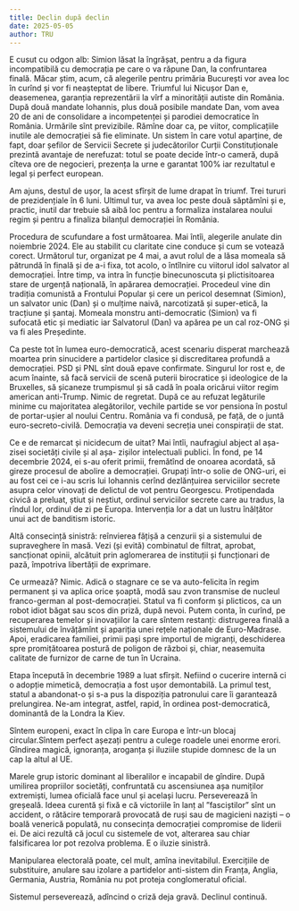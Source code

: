 ```yaml
---
title: Declin după declin
date: 2025-05-05
author: TRU
---
```

E cusut cu odgon alb: Simion lăsat la îngrășat, pentru a da figura incompatibilă cu democrația pe care o va răpune Dan, la confruntarea finală. Măcar știm, acum, că alegerile pentru primăria București vor avea loc în curînd și vor fi neașteptat de libere. Triumful lui Nicușor Dan e, deasemenea, garanția reprezentării la vîrf a minorității autiste din România. După două mandate Iohannis, plus două posibile mandate Dan, vom avea 20 de ani de consolidare a  incompetenței și parodiei democratice în România. Urmările sînt previzibile. Rămîne doar ca, pe viitor, complicațiile inutile ale democrației să fie eliminate. Un sistem în care votul aparține, de fapt, doar șefilor de Servicii Secrete și judecătorilor Curții Constituționale prezintă avantaje de nerefuzat: totul se poate decide într-o cameră, după cîteva ore de negocieri, prezența la urne e garantat 100% iar rezultatul e legal și perfect european.

Am ajuns, destul de ușor, la acest sfîrșit de lume drapat în triumf. Trei tururi de prezidențiale în 6 luni. Ultimul tur, va avea loc peste două săptămîni și e, practic, inutil dar trebuie să aibă loc pentru a formaliza instalarea noului regim și pentru a finaliza bilanțul democrației în România.

Procedura de scufundare a fost următoarea. Mai întîi, alegerile anulate din noiembrie 2024. Ele au stabilit cu  claritate cine conduce și cum se votează corect. Următorul tur, organizat pe 4 mai, a avut rolul de a lăsa momeala să pătrundă în finală și de a-i fixa, tot acolo, o întîlnire cu viitorul idol salvator al democrației. Între timp, va intra în funcție binecunoscuta și plictisitoarea stare de urgență națională, în apărarea democrației. Procedeul vine din tradiția comunistă a Frontului Popular și cere un pericol desemnat (Simion), un salvator unic (Dan) și o mulțime naivă, narcotizată și super-etică, la tracțiune și șantaj. Momeala monstru anti-democratic (Simion) va fi sufocată etic și mediatic iar Salvatorul (Dan) va apărea pe un cal roz-ONG și va fi ales Președinte.

Ca peste tot în lumea euro-democratică, acest scenariu disperat marchează moartea prin sinucidere a partidelor clasice și discreditarea profundă a democrației. PSD și PNL sînt două epave confirmate. Singurul lor rost e, de acum înainte, să facă servicii de scenă puterii birocratice și ideologice de la Bruxelles, să șicaneze trumpismul și să cadă în poala oricărui viitor regim american anti-Trump. Nimic de regretat. După ce au refuzat legăturile minime cu majoritatea alegătorilor, vechile partide se vor pensiona în postul de portar-ușier al noului Centru. România va fi condusă, pe față, de o juntă euro-secreto-civilă. Democrația va deveni secreția unei conspirații de stat.

Ce e de remarcat și nicidecum de uitat? Mai întîi, naufragiul abject al așa-zisei societăți civile și al așa- zișilor intelectuali publici. În fond, pe 14 decembrie 2024, ei s-au oferit primii, fremătînd de onoarea acordată, să gireze procesul de abolire a democrației. Grupați într-o solie de ONG-uri, ei au fost cei ce i-au scris lui Iohannis cerînd dezlănțuirea serviciilor secrete asupra celor  vinovați de delictul de vot pentru Georgescu. Protipendada civică a preluat, știut și neștiut, ordinul serviciilor secrete care au tradus, la rîndul lor, ordinul de zi pe Europa. Intervenția lor a dat un lustru înălțător unui act de banditism istoric.


Altă consecință sinistră: reînvierea fățișă a cenzurii și a sistemului de supraveghere în masă. Vezi (și evită) combinatul de filtrat, aprobat, sancționat opinii, alcătuit prin aglomerarea de instituții și funcționari de pază, împotriva libertății de exprimare.

Ce urmează? Nimic. Adică o stagnare ce se va auto-felicita în regim permanent și va aplica orice șoaptă, modă sau zvon transmise de nucleul franco-german al post-democrației. Statul va fi conform și plicticos, ca un robot idiot băgat sau scos din priză, după nevoi. Putem conta, în curînd, pe recuperarea temelor și inovațiilor la care sîntem restanți: distrugerea finală a sistemului de învățămînt și apariția unei rețele naționale de Euro-Madrase. Apoi, eradicarea familiei, primii pași spre importul de migranți, deschiderea spre promițătoarea postură de poligon de război și, chiar, neasemuita calitate de furnizor de carne de tun în Ucraina.


Etapa începută în decembrie 1989 a luat sfîrșit. Nefiind o cucerire internă ci o adopție mimetică, democrația a fost  ușor demontabilă. La primul test, statul a abandonat-o și s-a pus la dispoziția patronului care îi garantează prelungirea. Ne-am integrat, astfel, rapid, în ordinea post-democratică, dominantă de la Londra la Kiev.

Sîntem europeni, exact în clipa în care Europa e într-un blocaj circular.Sîntem perfect așezați pentru a culege roadele unei enorme erori. Gîndirea magică, ignoranța, aroganța și iluziile stupide domnesc de la un cap la altul al UE.

Marele grup istoric dominant al liberalilor e incapabil de gîndire. După umilirea propriilor societăți, confruntată cu ascensiunea așa numiților extremiști, lumea oficială face unul și același lucru. Perseverează în greșeală. Ideea curentă și fixă e că victoriile în lanț al ”fasciștilor” sînt un accident, o rătăcire temporară provocată de ruși sau de magicieni naziști – o boală venerică populată, nu consecința democrației compromise de liderii ei. De aici rezultă că jocul cu sistemele de vot, alterarea sau chiar falsificarea lor pot rezolva problema. E o iluzie sinistră.

Manipularea electorală poate, cel mult, amîna inevitabilul. Exercițiile de substituire, anulare sau izolare a partidelor anti-sistem din Franța, Anglia, Germania, Austria, România nu pot proteja conglomeratul oficial.

Sistemul perseverează, adîncind o criză deja gravă. Declinul continuă.
